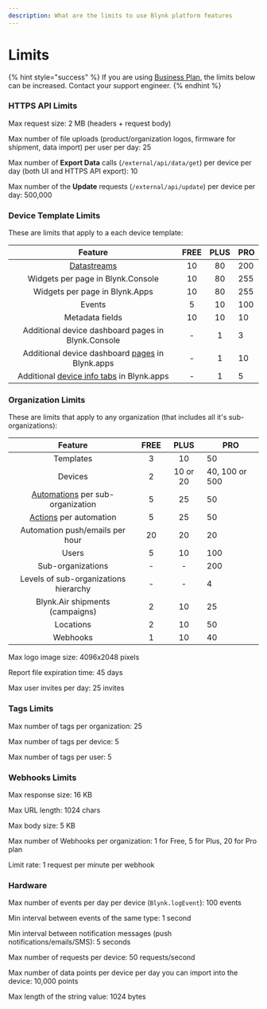 ```yaml
---
description: What are the limits to use Blynk platform features
---
```


# Limits

{% hint style="success" %}
If you are using [Business Plan](https://blynk.io/pricing/business-plan), the limits below can be increased. Contact your support engineer.
{% endhint %}

###

### HTTPS API Limits

Max request size: 2 MB (headers + request body)

Max number of file uploads (product/organization logos, firmware for shipment, data import) per user per day: 25

Max number of **Export Data** calls (`/external/api/data/get`) per device per day (both UI and HTTPS API export): 10

Max number of the **Update** requests (`/external/api/update`) per device per day: 500,000





### Device Template Limits

These are limits that apply to a each device template:

|                                                 Feature                                                 | FREE | PLUS | PRO |
| :-----------------------------------------------------------------------------------------------------: | :--: | :--: | --- |
|                                  [Datastreams](templates/datastreams/)                                  |  10  |  80  | 200 |
|                                    Widgets per page in Blynk.Console                                    |  10  |  80  | 255 |
|                                      Widgets per page in Blynk.Apps                                     |  10  |  80  | 255 |
|                                                  Events                                                 |   5  |  10  | 100 |
|                                             Metadata fields                                             |  10  |  10  | 10  |
|                            Additional device dashboard pages in Blynk.Console                           |   -  |   1  | 3   |
|      Additional device dashboard [pages](https://docs.blynk.io/en/blynk.apps/pages) in Blynk.apps       |   -  |   1  | 10  |
| Additional [device info tabs](https://docs.blynk.io/en/blynk.apps/pages#device-info-tabs) in Blynk.apps |   -  |   1  | 5   |



### Organization Limits

These are limits that apply to any organization (that includes all it's sub-organizations):

|                                     Feature                                     | FREE |   PLUS   | PRO            |
| :-----------------------------------------------------------------------------: | :--: | :------: | -------------- |
|                                    Templates                                    |   3  |    10    | 50             |
|                                     Devices                                     |   2  | 10 or 20 | 40, 100 or 500 |
|          [Automations](../concepts/automations.md) per sub-organization         |   5  |    25    | 50             |
| [Actions](https://docs.blynk.io/en/concepts/automations#actions) per automation |   5  |    25    | 50             |
|                         Automation push/emails per hour                         |  20  |    20    | 20             |
|                                      Users                                      |   5  |    10    | 100            |
|                                Sub-organizations                                |   -  |     -    | 200            |
|                      Levels of sub-organizations hierarchy                      |   -  |     -    | 4              |
|                         Blynk.Air shipments (campaigns)                         |   2  |    10    | 25             |
|                                    Locations                                    |   2  |    10    | 50             |
|                                     Webhooks                                    |   1  |    10    | 40             |



Max logo image size: 4096x2048 pixels

Report file expiration time: 45 days

Max user invites per day: 25 invites



### Tags Limits

Max number of tags per organization: 25

Max number of tags per device: 5

Max number of tags per user: 5



### Webhooks Limits

Max response size: 16 KB

Max URL length: 1024 chars

Max body size: 5 KB

Max number of Webhooks per organization: 1 for Free, 5 for Plus, 20 for Pro plan

Limit rate: 1 request per minute per webhook



### Hardware

Max number of events per day per device (`Blynk.logEvent`): 100 events

Min interval between events of the same type: 1 second

Min interval between notification messages (push notifications/emails/SMS): 5 seconds

Max number of requests per device: 50 requests/second

Max number of data points per device per day you can import into the device: 10,000 points

Max length of the string value: 1024 bytes

























